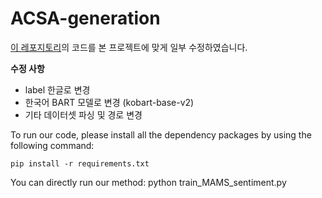 # ACSA-generation

[이 레포지토리](https://github.com/lgw863/ACSA-generation)의 코드를 본 프로젝트에 맞게 일부 수정하였습니다.

**수정 사항**

- label 한글로 변경
- 한국어 BART 모델로 변경 (kobart-base-v2)
- 기타 데이터셋 파싱 및 경로 변경


To run our code, please install all the dependency packages by using the following command:

	pip install -r requirements.txt
You can directly run our method:
	python train_MAMS_sentiment.py